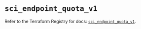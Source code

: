 # `sci_endpoint_quota_v1`

Refer to the Terraform Registry for docs: [`sci_endpoint_quota_v1`](https://registry.terraform.io/providers/sap-cloud-infrastructure/sci/2.2.1/docs/resources/endpoint_quota_v1).
